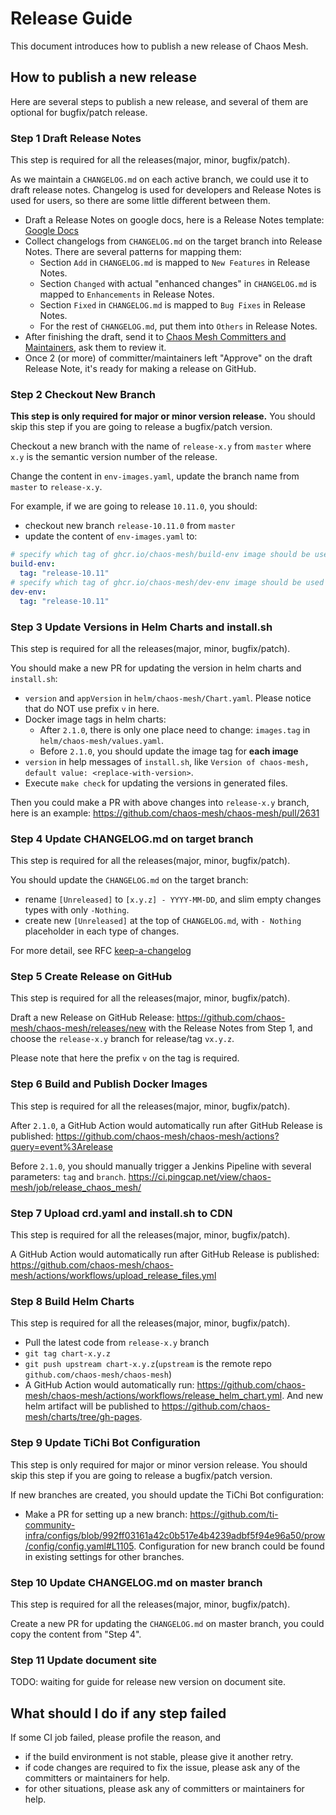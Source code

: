 # Release Guide

This document introduces how to publish a new release of Chaos Mesh.

## How to publish a new release

Here are several steps to publish a new release, and several of them are optional for bugfix/patch release.

### Step 1 Draft Release Notes

This step is required for all the releases(major, minor, bugfix/patch).

As we maintain a `CHANGELOG.md` on each active branch, we could use it to draft release notes. Changelog is used for developers and Release Notes is used for users, so there are some little different between them.

- Draft a Release Notes on google docs, here is a Release Notes template: [Google Docs](https://docs.google.com/document/d/1v0P5NQyepEyT4CH8usouyJup_fvOYtsYAz8nbJfn3Jk/edit?usp=sharing)
- Collect changelogs from `CHANGELOG.md` on the target branch into Release Notes. There are several patterns for mapping them:
  - Section `Add` in `CHANGELOG.md` is mapped to `New Features` in Release Notes.
  - Section `Changed` with actual "enhanced changes" in `CHANGELOG.md` is mapped to `Enhancements` in Release Notes.
  - Section `Fixed` in `CHANGELOG.md` is mapped to `Bug Fixes` in Release Notes.
  - For the rest of `CHANGELOG.md`, put them into `Others` in Release Notes.
- After finishing the draft, send it to [Chaos Mesh Committers and Maintainers](https://github.com/chaos-mesh/chaos-mesh/blob/master/MAINTAINERS.md), ask them to review it.
- Once 2 (or more) of committer/maintainers left "Approve" on the draft Release Note, it's ready for making a release on GitHub.

### Step 2 Checkout New Branch

**This step is only required for major or minor version release.** You should skip this step if you are going to release a bugfix/patch version.

Checkout a new branch with the name of `release-x.y` from `master` where `x.y` is the semantic version number of the release.

Change the content in `env-images.yaml`, update the branch name from `master` to `release-x.y`.

For example, if we are going to release `10.11.0`, you should:

- checkout new branch `release-10.11.0` from `master`
- update the content of `env-images.yaml` to:

```yaml
# specify which tag of ghcr.io/chaos-mesh/build-env image should be used with the current branch
build-env:
  tag: "release-10.11"
# specify which tag of ghcr.io/chaos-mesh/dev-env image should be used with the current branch
dev-env:
  tag: "release-10.11"
```

### Step 3 Update Versions in Helm Charts and install.sh

This step is required for all the releases(major, minor, bugfix/patch).

You should make a new PR for updating the version in helm charts and `install.sh`:

- `version` and `appVersion` in `helm/chaos-mesh/Chart.yaml`. Please notice that do NOT use prefix `v` in here.
- Docker image tags in helm charts:
  - After `2.1.0`, there is only one place need to change: `images.tag` in `helm/chaos-mesh/values.yaml`.
  - Before `2.1.0`, you should update the image tag for **each image**
- `version` in help messages of `install.sh`, like `Version of chaos-mesh, default value: <replace-with-version>`.
- Execute `make check` for updating the versions in generated files.

Then you could make a PR with above changes into `release-x.y` branch, here is an example: https://github.com/chaos-mesh/chaos-mesh/pull/2631

### Step 4 Update CHANGELOG.md on target branch

This step is required for all the releases(major, minor, bugfix/patch).

You should update the `CHANGELOG.md` on the target branch:

- rename `[Unreleased]` to `[x.y.z] - YYYY-MM-DD`, and slim empty changes types with only `-Nothing`.
- create new `[Unreleased]` at the top of `CHANGELOG.md`, with `- Nothing` placeholder in each type of changes.

For more detail, see RFC [keep-a-changelog](https://github.com/chaos-mesh/rfcs/blob/main/text/2022-01-17-keep-a-changelog.md#changelogmd-in-release--branches)

### Step 5 Create Release on GitHub

This step is required for all the releases(major, minor, bugfix/patch).

Draft a new Release on GitHub Release: https://github.com/chaos-mesh/chaos-mesh/releases/new with the Release Notes from Step 1, and choose the `release-x.y` branch for release/tag `vx.y.z`.

Please note that here the prefix `v` on the tag is required.

### Step 6 Build and Publish Docker Images

This step is required for all the releases(major, minor, bugfix/patch).

After `2.1.0`, a GitHub Action would automatically run after GitHub Release is published: https://github.com/chaos-mesh/chaos-mesh/actions?query=event%3Arelease

Before `2.1.0`, you should manually trigger a Jenkins Pipeline with several parameters: `tag` and `branch`. https://ci.pingcap.net/view/chaos-mesh/job/release_chaos_mesh/

### Step 7 Upload crd.yaml and install.sh to CDN

This step is required for all the releases(major, minor, bugfix/patch).

A GitHub Action would automatically run after GitHub Release is published: https://github.com/chaos-mesh/chaos-mesh/actions/workflows/upload_release_files.yml

### Step 8 Build Helm Charts

This step is required for all the releases(major, minor, bugfix/patch).

- Pull the latest code from `release-x.y` branch
- `git tag chart-x.y.z`
- `git push upstream chart-x.y.z`(`upstream` is the remote repo `github.com/chaos-mesh/chaos-mesh`)
- A GitHub Action would automatically run: https://github.com/chaos-mesh/chaos-mesh/actions/workflows/release_helm_chart.yml. And new helm artifact will be published to https://github.com/chaos-mesh/charts/tree/gh-pages.

### Step 9 Update TiChi Bot Configuration

This step is only required for major or minor version release. You should skip this step if you are going to release a bugfix/patch version.

If new branches are created, you should update the TiChi Bot configuration:

- Make a PR for setting up a new branch: https://github.com/ti-community-infra/configs/blob/992ff03161a42c0b517e4b4239adbf5f94e96a50/prow/config/config.yaml#L1105. Configuration for new branch could be found in existing settings for other branches.

### Step 10 Update CHANGELOG.md on master branch

This step is required for all the releases(major, minor, bugfix/patch).

Create a new PR for updating the `CHANGELOG.md` on master branch, you could copy the content from "Step 4".

### Step 11 Update document site

TODO: waiting for guide for release new version on document site.

## What should I do if any step failed

If some CI job failed, please profile the reason, and

- if the build environment is not stable, please give it another retry.
- if code changes are required to fix the issue, please ask any of the committers or maintainers for help.
- for other situations, please ask any of committers or maintainers for help.
